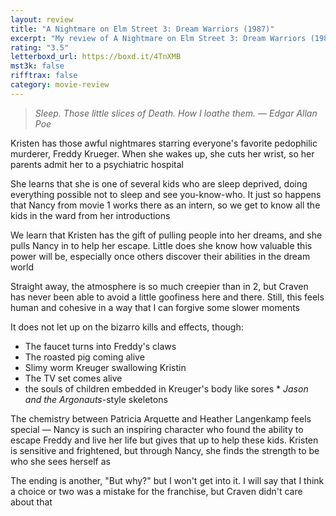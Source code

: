 ```yaml
---
layout: review
title: "A Nightmare on Elm Street 3: Dream Warriors (1987)"
excerpt: "My review of A Nightmare on Elm Street 3: Dream Warriors (1987)"
rating: "3.5"
letterboxd_url: https://boxd.it/4TnXMB
mst3k: false
rifftrax: false
category: movie-review
---
```


<blockquote><i>Sleep.
</i><i>Those little slices of Death.
</i><i>How I loathe them.
</i><i>— Edgar Allan Poe</i></blockquote>Kristen has those awful nightmares starring everyone's favorite pedophilic murderer, Freddy Krueger. When she wakes up, she cuts her wrist, so her parents admit her to a psychiatric hospital

She learns that she is one of several kids who are sleep deprived, doing everything possible not to sleep and see you-know-who. It just so happens that Nancy from movie 1 works there as an intern, so we get to know all the kids in the ward from her introductions

We learn that Kristen has the gift of pulling people into her dreams, and she pulls Nancy in to help her escape. Little does she know how valuable this power will be, especially once others discover their abilities in the dream world

Straight away, the atmosphere is so much creepier than in 2, but Craven has never been able to avoid a little goofiness here and there. Still, this feels human and cohesive in a way that I can forgive some slower moments

It does not let up on the bizarro kills and effects, though:

- The faucet turns into Freddy's claws
- The roasted pig coming alive
- Slimy worm Kreuger swallowing Kristin
- The TV set comes alive
- the souls of children embedded in Kreuger's body like sores \*<i> Jason and the Argonauts</i>-style skeletons

The chemistry between Patricia Arquette and Heather Langenkamp feels special — Nancy is such an inspiring character who found the ability to escape Freddy and live her life but gives that up to help these kids. Kristen is sensitive and frightened, but through Nancy, she finds the strength to be who she sees herself as

The ending is another, "But why?" but I won't get into it. I will say that I think a choice or two was a mistake for the franchise, but Craven didn't care about that
